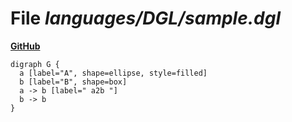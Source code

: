 # File _languages/DGL/sample.dgl_
**[GitHub](https://github.com/softlang/yas/blob/master/languages/DGL/sample.dgl)**
```
digraph G {
  a [label="A", shape=ellipse, style=filled]
  b [label="B", shape=box]
  a -> b [label=" a2b "]
  b -> b
}
```
